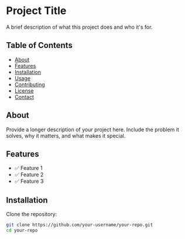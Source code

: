 # Project Title

A brief description of what this project does and who it's for.

## Table of Contents

- [About](#about)
- [Features](#features)
- [Installation](#installation)
- [Usage](#usage)
- [Contributing](#contributing)
- [License](#license)
- [Contact](#contact)

## About

Provide a longer description of your project here. Include the problem it solves, why it matters, and what makes it special.

## Features

- ✅ Feature 1
- ✅ Feature 2
- ✅ Feature 3

## Installation

Clone the repository:

```bash
git clone https://github.com/your-username/your-repo.git
cd your-repo
